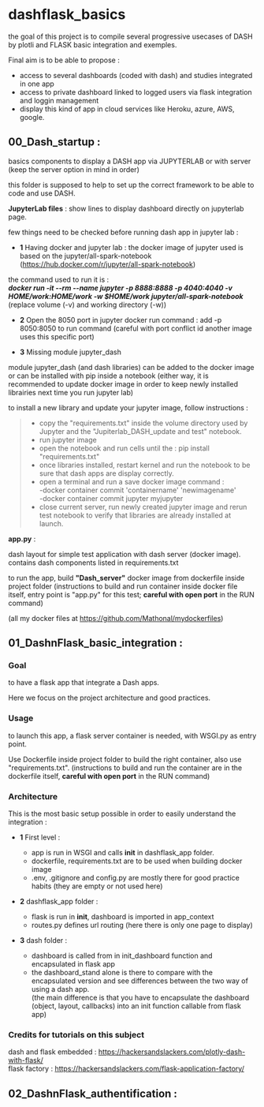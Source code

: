 # dashflask_basics

the goal of this project is to compile several progressive usecases of DASH by plotli and FLASK
basic integration and exemples.

Final aim is to be able to propose :
- access to several dashboards (coded with dash) and studies integrated in one app  
- access to private dashboard linked to logged users via flask integration and loggin management
- display this kind of app in cloud services like Heroku, azure, AWS, google.

## 00_Dash_startup : 
basics components to display a DASH app via JUPYTERLAB or with server (keep the server option in mind in order)

this folder is supposed to help to set up the correct framework to be able to code and use DASH.

**JupyterLab files** : 
show lines to display dashboard directly on jupyterlab page.

few things need to be checked before running dash app in jupyter lab :

- **1** Having docker and jupyter lab : the docker image of jupyter used is based on the jupyter/all-spark-notebook (https://hub.docker.com/r/jupyter/all-spark-notebook)

the command used to run it is : <br>
***docker run -it --rm --name jupyter -p 8888:8888 -p 4040:4040 -v $HOME/work:$HOME/work -w $HOME/work jupyter/all-spark-notebook*** (replace volume (-v) and working directory (-w))

- **2** Open the 8050 port in jupyter docker run command : add -p 8050:8050 to run command (careful with port conflict id another image uses this specific port)

- **3** Missing module jupyter_dash

module jupyter_dash (and dash libraries) can be added to the docker image or can be installed with pip inside a notebook 
(either way, it is recommended to update docker image in order to keep newly installed librairies next time you run jupyter lab)

to install a new library and update your jupyter image, follow instructions :
>- copy the "requirements.txt" inside the volume directory used by Jupyter and the "Jupiterlab_DASH_update and test" notebook.
>- run jupyter image
>- open the notebook and run cells until the : pip install "requirements.txt"
>- once libraries installed, restart kernel and run the notebook to be sure that dash apps are display correctly.
>- open a terminal and run a save docker image command : <br>
>    -docker container commit 'containername' 'newimagename' <br>
>    -docker container commit jupyter myjupyter
>- close current server, run newly created jupyter image and rerun test notebook to verify that libraries are already installed at launch.

**app.py** :

dash layout for simple test application with dash server (docker image).
contains dash components listed in requirements.txt

to run the app, build **"Dash_server"** docker image from dockerfile inside project folder (instructions to build and run container inside docker file itself, entry point is "app.py" for this test; **careful with open port** in the RUN command)

(all my docker files at https://github.com/Mathonal/mydockerfiles) 

## 01_DashnFlask_basic_integration :

### Goal
to have a flask app that integrate a Dash apps.

Here we focus on the project architecture and good practices. 

### Usage

to launch this app, a flask server container is needed, with WSGI.py as entry point.

Use Dockerfile inside project folder to build the right container, also use "requirements.txt".
(instructions to build and run the container are in the dockerfile itself, **careful with open port** in the RUN command)

### Architecture

This is the most basic setup possible in order to easily understand the integration :

- **1** First level : <br> 
    - app is run in WSGI and calls __init__ in dashflask_app folder.
    - dockerfile, requirements.txt are to be used when building docker image <br>
    - .env, .gitignore and config.py are mostly there for good practice habits (they are empty or not used here) <br>

- **2** dashflask_app folder : <br>
    - flask is run in __init__, dashboard is imported in app_context
    - routes.py defines url routing (here there is only one page to display)

- **3** dash folder : <br> 
    - dashboard is called from in init_dashboard function and encapsulated in flask app
    - the dashboard_stand alone is there to compare with the encapsulated version and see differences between the two way of using a dash app. <br> 
    (the main difference is that you have to encapsulate the dashboard (object, layout, callbacks) into an init function callable from flask app)

### Credits for tutorials on this subject
dash and flask embedded : https://hackersandslackers.com/plotly-dash-with-flask/ <br>
flask factory : https://hackersandslackers.com/flask-application-factory/

## 02_DashnFlask_authentification : 
